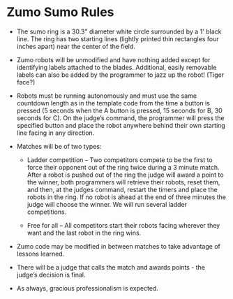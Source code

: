 # Zumo Sumo Rules

* The sumo ring is a 30.3" diameter white circle surrounded by a 1' black line. The ring has two starting lines (lightly printed thin rectangles four inches apart) near the center of the field.

* Zumo robots will be unmodified and have nothing added except for identifying labels attached to the blades. Additional, easily removable labels can also be added by the programmer to jazz up the robot! (Tiger face?)

* Robots must be running autonomously and must use the same countdown length as in the template code from the time a button is pressed (5 seconds when the A button is pressed, 15 seconds for B, 30 seconds for C). On the judge’s command, the programmer will press the specified button and place the robot anywhere behind their own starting line facing in any direction.

* Matches will be of two types:

    * Ladder competition – Two competitors compete to be the first to force their opponent out of the ring twice during a 3 minute match. After a robot is pushed out of the ring the judge will award a point to the winner, both programmers will retrieve their robots, reset them, and then, at the judges command, restart the timers and place the robots in the ring.  If no robot is ahead at the end of three minutes the judge will choose the winner. We will run several ladder competitions.

    * Free for all – All competitors start their robots facing wherever they want and the last robot in the ring wins.

* Zumo code may be modified in between matches to take advantage of lessons learned.

* There will be a judge that calls the match and awards points - the judge’s decision is final.

* As always, gracious professionalism is expected.

